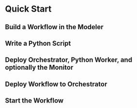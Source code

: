 # Quick Start

## Build a Workflow in the Modeler

## Write a Python Script

## Deploy Orchestrator, Python Worker, and optionally the Monitor

## Deploy Workflow to Orchestrator

## Start the Workflow

